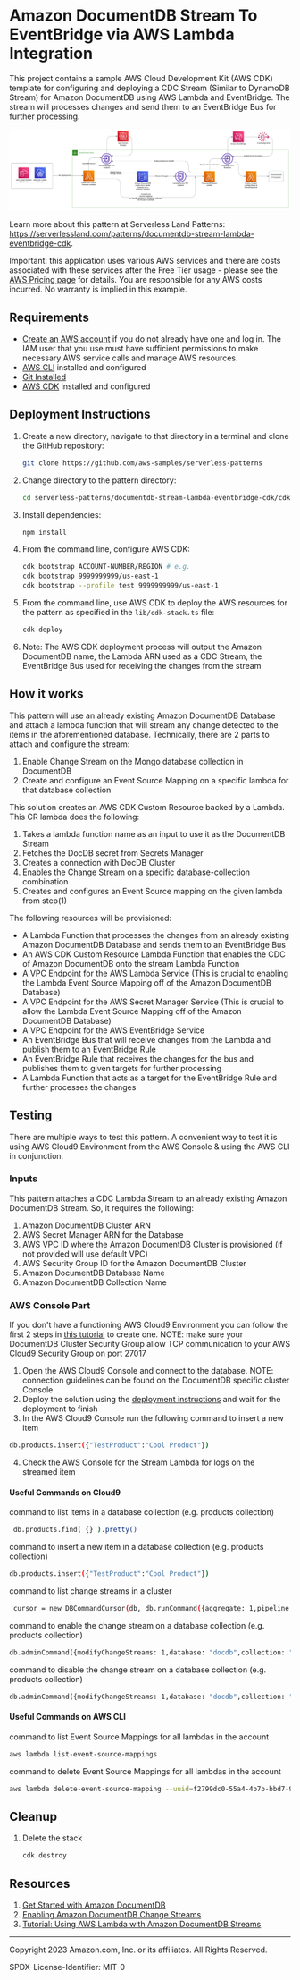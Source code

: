 # Amazon DocumentDB Stream To EventBridge via AWS Lambda Integration

This project contains a sample AWS Cloud Development Kit (AWS CDK) template for configuring and deploying a CDC Stream (Similar to DynamoDB Stream) for Amazon DocumentDB using AWS Lambda and EventBridge. The stream will processes changes and send them to an EventBridge Bus for further processing.

![Architecture](assets/DocumentDBStream.svg)

Learn more about this pattern at Serverless Land Patterns: https://serverlessland.com/patterns/documentdb-stream-lambda-eventbridge-cdk.

Important: this application uses various AWS services and there are costs associated with these services after the Free Tier usage - please see the [AWS Pricing page](https://aws.amazon.com/pricing/) for details. You are responsible for any AWS costs incurred. No warranty is implied in this example.

## Requirements

- [Create an AWS account](https://portal.aws.amazon.com/gp/aws/developer/registration/index.html) if you do not already have one and log in. The IAM user that you use must have sufficient permissions to make necessary AWS service calls and manage AWS resources.
- [AWS CLI](https://docs.aws.amazon.com/cli/latest/userguide/install-cliv2.html) installed and configured
- [Git Installed](https://git-scm.com/book/en/v2/Getting-Started-Installing-Git)
- [AWS CDK](https://docs.aws.amazon.com/cdk/latest/guide/cli.html) installed and configured

## Deployment Instructions

1. Create a new directory, navigate to that directory in a terminal and clone the GitHub repository:
   ```bash
   git clone https://github.com/aws-samples/serverless-patterns
   ```
2. Change directory to the pattern directory:
   ```bash
   cd serverless-patterns/documentdb-stream-lambda-eventbridge-cdk/cdk
   ```
3. Install dependencies:
   ```bash
   npm install
   ```
4. From the command line, configure AWS CDK:
   ```bash
   cdk bootstrap ACCOUNT-NUMBER/REGION # e.g.
   cdk bootstrap 9999999999/us-east-1
   cdk bootstrap --profile test 9999999999/us-east-1
   ```
5. From the command line, use AWS CDK to deploy the AWS resources for the pattern as specified in the `lib/cdk-stack.ts` file:
   ```bash
   cdk deploy
   ```
6. Note: The AWS CDK deployment process will output the Amazon DocumentDB name, the Lambda ARN used as a CDC Stream, the EventBridge Bus used for receiving the changes from the stream

## How it works

This pattern will use an already existing Amazon DocumentDB Database and attach a lambda function that will stream any change detected to the items in the aforementioned database.
Technically, there are 2 parts to attach and configure the stream:

1. Enable Change Stream on the Mongo database collection in DocumentDB
2. Create and configure an Event Source Mapping on a specific lambda for that database collection

This solution creates an AWS CDK Custom Resource backed by a Lambda. This CR lambda does the following:

1. Takes a lambda function name as an input to use it as the DocumentDB Stream
2. Fetches the DocDB secret from Secrets Manager
3. Creates a connection with DocDB Cluster
4. Enables the Change Stream on a specific database-collection combination
5. Creates and configures an Event Source mapping on the given lambda from step(1)

The following resources will be provisioned:

- A Lambda Function that processes the changes from an already existing Amazon DocumentDB Database and sends them to an EventBridge Bus
- An AWS CDK Custom Resource Lambda Function that enables the CDC of Amazon DocumentDB onto the stream Lambda Function
- A VPC Endpoint for the AWS Lambda Service (This is crucial to enabling the Lambda Event Source Mapping off of the Amazon DocumentDB Database)
- A VPC Endpoint for the AWS Secret Manager Service (This is crucial to allow the Lambda Event Source Mapping off of the Amazon DocumentDB Database)
- A VPC Endpoint for the AWS EventBridge Service
- An EventBridge Bus that will receive changes from the Lambda and publish them to an EventBridge Rule
- An EventBridge Rule that receives the changes for the bus and publishes them to given targets for further processing
- A Lambda Function that acts as a target for the EventBridge Rule and further processes the changes

## Testing

There are multiple ways to test this pattern. A convenient way to test it is using AWS Cloud9 Environment from the AWS Console & using the AWS CLI in conjunction.

### Inputs

This pattern attaches a CDC Lambda Stream to an already existing Amazon DocumentDB Stream. So, it requires the following:

1. Amazon DocumentDB Cluster ARN
2. AWS Secret Manager ARN for the Database
3. AWS VPC ID where the Amazon DocumentDB Cluster is provisioned (if not provided will use default VPC)
4. AWS Security Group ID for the Amazon DocumentDB Cluster
5. Amazon DocumentDB Database Name
6. Amazon DocumentDB Collection Name

### AWS Console Part

If you don't have a functioning AWS Cloud9 Environment you can follow the first 2 steps in [this tutorial](https://docs.aws.amazon.com/lambda/latest/dg/with-documentdb-tutorial.html#docdb-cloud9-environment) to create one. NOTE: make sure your DocumentDB Cluster Security Group allow TCP communication to your AWS Cloud9 Security Group on port 27017

1. Open the AWS Cloud9 Console and connect to the database. NOTE: connection guidelines can be found on the DocumentDB specific cluster Console
2. Deploy the solution using the [deployment instructions](#deployment-instructions) and wait for the deployment to finish
3. In the AWS Cloud9 Console run the following command to insert a new item

```bash
db.products.insert({"TestProduct":"Cool Product"})
```

4. Check the AWS Console for the Stream Lambda for logs on the streamed item

#### Useful Commands on Cloud9

command to list items in a database collection (e.g. products collection)

```bash
 db.products.find( {} ).pretty()
```

command to insert a new item in a database collection (e.g. products collection)

```bash
db.products.insert({"TestProduct":"Cool Product"})
```

command to list change streams in a cluster

```bash
 cursor = new DBCommandCursor(db, db.runCommand({aggregate: 1,pipeline: [{$listChangeStreams: 1}], cursor:{}}));
```

command to enable the change stream on a database collection (e.g. products collection)

```bash
db.adminCommand({modifyChangeStreams: 1,database: "docdb",collection: "products", enable: true});
```

command to disable the change stream on a database collection (e.g. products collection)

```bash
db.adminCommand({modifyChangeStreams: 1,database: "docdb",collection: "products", enable: false});
```

#### Useful Commands on AWS CLI

command to list Event Source Mappings for all lambdas in the account

```bash
aws lambda list-event-source-mappings
```

command to delete Event Source Mappings for all lambdas in the account

```bash
aws lambda delete-event-source-mapping --uuid=f2799dc0-55a4-4b7b-bbd7-95e3dc4e51f7
```

## Cleanup

1. Delete the stack
   ```bash
   cdk destroy
   ```

## Resources

1. [Get Started with Amazon DocumentDB](https://docs.aws.amazon.com/documentdb/latest/developerguide/get-started-guide.html)
2. [Enabling Amazon DocumentDB Change Streams](https://docs.aws.amazon.com/documentdb/latest/developerguide/change_streams.html#change_streams-enabling)
3. [Tutorial: Using AWS Lambda with Amazon DocumentDB Streams](https://docs.aws.amazon.com/lambda/latest/dg/with-documentdb-tutorial.html)

---

Copyright 2023 Amazon.com, Inc. or its affiliates. All Rights Reserved.

SPDX-License-Identifier: MIT-0
